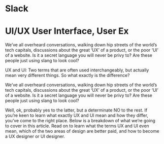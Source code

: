 # Slack
 # UI/UX  User Interface, User Ex

 We’ve all overheard conversations, walking down hip streets of the world’s tech capitals, discussions about the great ‘UX’ of a product, or the poor ‘UI’ of a website. Is it a secret language you will never be privy to? Are these people just using slang to look cool?


 UX and UI: Two terms that are often used interchangeably, but actually mean very different things. So what exactly is the difference?

We’ve all overheard conversations, walking down hip streets of the world’s tech capitals, discussions about the great ‘UX’ of a product, or the poor ‘UI’ of a website. Is it a secret language you will never be privy to? Are these people just using slang to look cool?

Well, ok, probably yes to the latter, but a determinate NO to the rest. If you’re keen to learn what exactly UX and UI mean and how they differ, you’ve come to the right place. Below is a breakdown of what we’re going to cover in this article. Read on to learn what the terms UX and UI even mean, which of the two areas of design are better paid, and how to become a UX designer or UI designer.